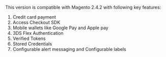 This version is compatible with Magento 2.4.2 with following key features:
1. Credit card payment
2. Access Checkout SDK 
3. Mobile wallets like Google Pay and Apple pay 
4. 3DS Flex Authentication
5. Verified Tokens
6. Stored Credentials
7. Configurable alert messaging and Configurable labels